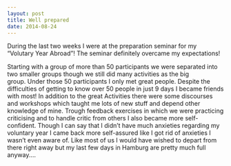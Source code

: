 ```yaml
---
layout: post
title: Well prepared
date: 2014-08-24
---
```


During the last two weeks I were at the preparation seminar for my “Volutary Year Abroad”! The seminar definitely overcame my expectations!  
<!--more-->
Starting with a group of more than 50 participants we were separated into two smaller groups though we still did many activities as the big group. Under those 50 participants I only met great people. Despite the difficulties of getting to know over 50 people in just 9 days I became friends with most! In addition to the great Activities there were some discourses and workshops which taught me lots of new stuff and depend other knowledge of mine. Trough feedback exercises in which we were practicing criticising and to handle critic from others I also became more self-confident. Though I can say that I didn’t have much anxieties regarding my voluntary year I came back more self-assured like I got rid of anxieties I wasn’t even aware of.
Like most of us I would have wished to depart from there right away but my last few days in Hamburg are pretty much full anyway....